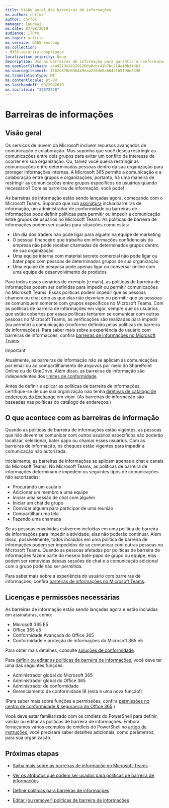 ```yaml
---
title: Visão geral das barreiras de informações
ms.author: chrfox
author: chrfox
manager: laurawi
ms.date: 07/08/2019
audience: ITPro
ms.topic: article
ms.service: O365-seccomp
ms.collection:
- M365-security-compliance
localization_priority: None
description: Use as barreiras de informação para garantir a conformidade de comunicação usando o Microsoft Teams em sua organização.
ms.openlocfilehash: c4a9213e74129126da0cbc41b7bc210a10b34db2
ms.sourcegitcommit: 1162d676b036449ea4220de8a6642165190e3398
ms.translationtype: MT
ms.contentlocale: pt-BR
ms.lasthandoff: 09/20/2019
ms.locfileid: "37072728"
---
```

# <a name="information-barriers"></a>Barreiras de informações

## <a name="overview"></a>Visão geral

Os serviços de nuvem da Microsoft incluem recursos avançados de comunicação e colaboração. Mas suponha que você deseja restringir as comunicações entre dois grupos para evitar um conflito de interesse de ocorrer em sua organização. Ou, talvez você queira restringir as comunicações entre determinadas pessoas dentro da sua organização para proteger informações internas. A Microsoft 365 permite a comunicação e a colaboração entre grupos e organizações, portanto, há uma maneira de restringir as comunicações entre grupos específicos de usuários quando necessário? Com as barreiras de informação, você pode! 

As barreiras de informação estão sendo lançadas agora, começando com o Microsoft Teams. Supondo que sua [assinatura](#required-licenses-and-permissions) inclua barreiras de informação, um administrador de conformidade ou barreiras de informações pode definir políticas para permitir ou impedir a comunicação entre grupos de usuários no Microsoft Teams. As políticas de barreira de informações podem ser usadas para situações como estas:

- Um dia dos traders não pode ligar para alguém na equipe de marketing
- O pessoal financeiro que trabalha em informações confidenciais da empresa não pode receber chamadas de determinados grupos dentro de sua organização
- Uma equipe interna com material secreto comercial não pode ligar ou bater papo com pessoas de determinados grupos de sua organização
- Uma equipe de pesquisa pode apenas ligar ou conversar online com uma equipe de desenvolvimento de produtos

Para todos esses cenários de exemplo (e mais), as políticas de barreira de informações podem ser definidas para impedir ou permitir comunicações no Microsoft Teams. Essas políticas podem impedir que as pessoas chamem ou chat com as que elas não deveriam ou permitir que as pessoas se comuniquem somente com grupos específicos no Microsoft Teams. Com as políticas de barreira de informações em vigor, sempre que os usuários que estão cobertos por essas políticas tentarem se comunicar com outras pessoas no Microsoft Teams, as verificações são realizadas para impedir (ou permitir) a comunicação (conforme definido pelas políticas de barreira de informações). Para saber mais sobre a experiência do usuário com barreiras de informações, confira [barreiras de informações no Microsoft Teams](https://docs.microsoft.com/MicrosoftTeams/information-barriers-in-teams).

> [!IMPORTANT]
> Atualmente, as barreiras de informação não se aplicam às comunicações por email ou ao compartilhamento de arquivos por meio do SharePoint Online ou do OneDrive. Além disso, as barreiras de informação são independentes dos [limites de conformidade](tagging-and-assessment-in-advanced-ediscovery.md).<p>Antes de definir e aplicar as políticas de barreira de informações, certifique-se de que sua organização não tenha [diretivas de catálogo de endereços do Exchange](https://docs.microsoft.com/en-us/exchange/address-books/address-book-policies/address-book-policies) em vigor. (As barreiras de informação são baseadas nas políticas do catálogo de endereços.) 

## <a name="what-happens-with-information-barriers"></a>O que acontece com as barreiras de informação

Quando as políticas de barreira de informações estão vigentes, as pessoas que não devem se comunicar com outros usuários específicos não poderão localizar, selecionar, bater papo ou chamar esses usuários. Com as barreiras de informação, os cheques estão vigentes para impedir a comunicação não autorizada.

Inicialmente, as barreiras de informações se aplicam apenas a chat e canais do Microsoft Teams. No Microsoft Teams, as políticas de barreira de informações determinam e impedem os seguintes tipos de comunicações não autorizadas:
- Procurando um usuário
- Adicionar um membro a uma equipe
- Iniciar uma sessão de chat com alguém
- Iniciar um chat de grupo
- Convidar alguém para participar de uma reunião
- Compartilhar uma tela
- Fazendo uma chamada 

Se as pessoas envolvidas estiverem incluídas em uma política de barreira de informações para impedir a atividade, elas não poderão continuar. Além disso, possivelmente, todos incluídos em uma política de barreira de informações podem ser impedidos de se comunicar com outras pessoas no Microsoft Teams. Quando as pessoas afetadas por políticas de barreira de informações fazem parte do mesmo bate-papo de grupo ou equipe, elas podem ser removidas dessas sessões de chat e a comunicação adicional com o grupo pode não ser permitida.

Para saber mais sobre a experiência do usuário com barreiras de informações, confira [barreiras de informações no Microsoft Teams](https://docs.microsoft.com/MicrosoftTeams/information-barriers-in-teams).

## <a name="required-licenses-and-permissions"></a>Licenças e permissões necessárias

As barreiras de informação estão sendo lançadas agora e estão incluídas em assinaturas, como:

- Microsoft 365 E5
- Office 365 e5
- Conformidade Avançada do Office 365
- Conformidade e proteção de informações do Microsoft 365 e5

Para obter mais detalhes, consulte [soluções de conformidade](https://products.office.com/business/security-and-compliance/compliance-solutions).

Para [definir ou editar as políticas de barreira de informações](information-barriers-policies.md), você deve ter uma das seguintes funções:

- Administrador global do Microsoft 365
- Administrador global do Office 365
- Administrador de conformidade
- Gerenciamento de conformidade IB (esta é uma nova função!)

(Para saber mais sobre funções e permissões, confira [permissões no centro de conformidade & segurança do Office 365](../security/office-365-security/protect-against-threats.md).)

Você deve estar familiarizado com os cmdlets do PowerShell para definir, validar ou editar as políticas de barreira de informações. Embora forneçamos vários exemplos de cmdlets do PowerShell no [artigo de instruções](information-barriers-policies.md), você precisará saber detalhes adicionais, como parâmetros, para sua organização.

## <a name="next-steps"></a>Próximas etapas

- [Saiba mais sobre as barreiras de informação no Microsoft Teams](https://docs.microsoft.com/MicrosoftTeams/information-barriers-in-teams)

- [Ver os atributos que podem ser usados para políticas de barreira de informações](information-barriers-attributes.md)

- [Definir políticas para barreiras de informações](information-barriers-policies.md)

- [Editar (ou remover) políticas de barreira de informações](information-barriers-edit-segments-policies.md.md) 


